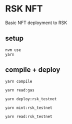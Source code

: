 # RSK NFT
Basic NFT deployment to RSK

## setup
```
nvm use
yarn
```

## compile + deploy
```
yarn compile

yarn read:gas

yarn deploy:rsk_testnet

yarn mint:rsk_testnet

yarn read:rsk_testnet
```
